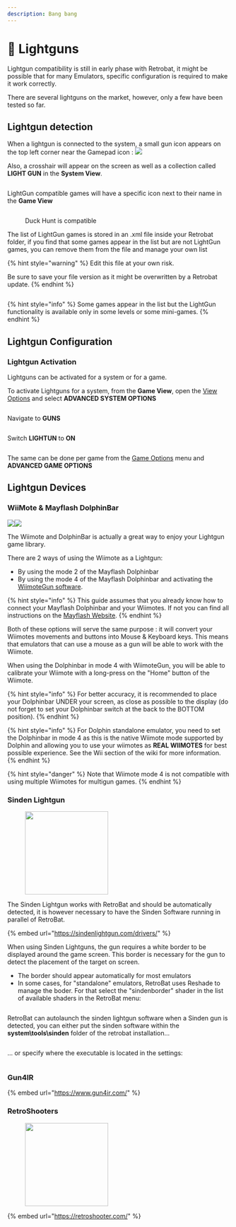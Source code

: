 ```yaml
---
description: Bang bang
---
```


# 🔫 Lightguns

Lightgun compatibility is still in early phase with Retrobat, it might be possible that for many Emulators, specific configuration is required to make it work correctly.

There are several lightguns on the market, however, only a few have been tested so far.

## Lightgun detection

When a lightgun is connected to the system, a small gun icon appears on the top left corner near the Gamepad icon : ![](<../../../.gitbook/assets/image (13).png>)

Also, a crosshair will appear on the screen as well as a collection called **LIGHT GUN** in the **System View**.

<div align="left"><figure><img src="https://i.imgur.com/YDBWOrd.png" alt=""><figcaption></figcaption></figure></div>

LightGun compatible games will have a specific icon next to their name in the **Game View**

<div align="left"><figure><img src="https://i.imgur.com/rbFVyjA.png" alt=""><figcaption><p>Duck Hunt is compatible</p></figcaption></figure></div>

The list of LightGun games is stored in an .xml file inside your Retrobat folder, if you find that some games appear in the list but are not LightGun games, you can remove them from the file and manage your own list

{% hint style="warning" %}
Edit this file at your own risk.&#x20;

Be sure to save your file version as it might be overwritten by a Retrobat update.
{% endhint %}

<div align="left"><figure><img src="https://i.imgur.com/2wr4B4z.png" alt=""><figcaption></figcaption></figure></div>

{% hint style="info" %}
Some games appear in the list but the LightGun functionality is available only in some levels or some mini-games.
{% endhint %}

## Lightgun Configuration

### Lightgun Activation

Lightguns can be activated for a system or for a game.

To activate Lightguns for a system, from the **Game View**, open the [View Options](../../../navigation/view-options.md) and select **ADVANCED SYSTEM OPTIONS**

<div align="left"><figure><img src="https://i.imgur.com/rfmZxeu.png" alt=""><figcaption></figcaption></figure></div>

Navigate to **GUNS**

<div align="left"><figure><img src="https://i.imgur.com/0J8HuT2.png" alt=""><figcaption></figcaption></figure></div>

Switch **LIGHTUN** to **ON**

<div align="left"><figure><img src="https://i.imgur.com/8jcksZ3.png" alt=""><figcaption></figcaption></figure></div>

The same can be done per game from the [Game Options](../../../navigation/game-options.md) menu and **ADVANCED GAME OPTIONS**

## Lightgun Devices

### WiiMote & Mayflash DolphinBar

![](<../../../.gitbook/assets/image (44).png>)![](<../../../.gitbook/assets/image (28).png>)

The Wiimote and DolphinBar is actually a great way to enjoy your Lightgun game library.

There are 2 ways of using the Wiimote as a Lightgun:

* By using the mode 2 of the Mayflash Dolphinbar
* By using the mode 4 of the Mayflash Dolphinbar and activating the [WiimoteGun software](wiimotegun.md).

{% hint style="info" %}
This guide assumes that you already know how to connect your Mayflash Dolphinbar and your Wiimotes. If not you can find all instructions on the [Mayflash Website](https://www.mayflash.com/product/6.html).
{% endhint %}

Both of these options will serve the same purpose : it will convert your Wiimotes movements and buttons into Mouse & Keyboard keys. This means that emulators that can use a mouse as a gun will be able to work with the Wiimote.

When using the Dolphinbar in mode 4 with WiimoteGun, you will be able to calibrate your Wiimote with a long-press on the "Home" button of the Wiimote.

{% hint style="info" %}
For better accuracy, it is recommended to place your Dolphinbar UNDER your screen, as close as possible to the display (do not forget to set your Dolphinbar switch at the back to the BOTTOM position).
{% endhint %}

{% hint style="info" %}
For Dolphin standalone emulator, you need to set the Dolphinbar in mode 4 as this is the native Wiimote mode supported by Dolphin and allowing you to use your wiimotes as **REAL WIIMOTES** for best possible experience. See the Wii section of the wiki for more information.
{% endhint %}

{% hint style="danger" %}
Note that Wiimote mode 4 is not compatible with using multiple Wiimotes for multigun games.
{% endhint %}

### Sinden Lightgun

<div align="left"><figure><img src="https://i.imgur.com/B4s3AIf.png" alt="" width="188"><figcaption></figcaption></figure></div>

The Sinden Lightgun works with RetroBat and should be automatically detected, it is however necessary to have the Sinden Software running in parallel of RetroBat.

{% embed url="https://sindenlightgun.com/drivers/" %}

When using Sinden Lightguns, the gun requires a white border to be displayed around the game screen. This border is necessary for the gun to detect the placement of the target on screen.&#x20;

* The border should appear automatically for most emulators
* In some cases, for "standalone" emulators, RetroBat uses Reshade to manage the boder. For that select the "sindenborder" shader in the list of available shaders in the RetroBat menu:

<div align="left"><figure><img src="https://i.imgur.com/Tx26Eal.png" alt=""><figcaption></figcaption></figure></div>

RetroBat can autolaunch the sinden lightgun software when a Sinden gun is detected, you can either put the sinden software within the **system\tools\sinden** folder of the retrobat installation...

<div align="left"><figure><img src="https://i.imgur.com/5cAaTW4.png" alt=""><figcaption></figcaption></figure></div>

... or specify where the executable is located in the settings:

<div align="left"><figure><img src="https://i.imgur.com/cjofFh6.png" alt=""><figcaption></figcaption></figure></div>

### Gun4IR

{% embed url="https://www.gun4ir.com/" %}

### RetroShooters

<div align="left"><figure><img src="https://i.imgur.com/qkz0rwl.png" alt="" width="188"><figcaption></figcaption></figure></div>

{% embed url="https://retroshooter.com/" %}
